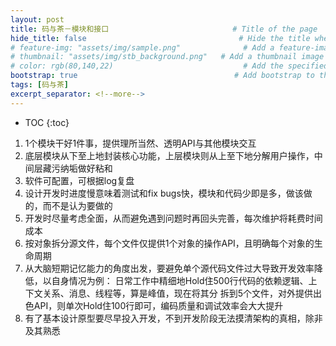 ```yaml
---
layout: post
title: 码与茶－模块和接口     	　				   # Title of the page
hide_title: false                                  # Hide the title when displaying the post, but shown in lists of posts
# feature-img: "assets/img/sample.png"              # Add a feature-image to the post
# thumbnail: "assets/img/stb_background.png"   # Add a thumbnail image on blog view
# color: rgb(80,140,22)                             # Add the specified color as feature image, and change link colors in post
bootstrap: true                                   # Add bootstrap to the page
tags: [码与茶]
excerpt_separator: <!--more-->
---
```


<!--more-->
* TOC
{:toc}

1. 1个模块干好1件事，提供理所当然、透明API与其他模块交互
1. 底层模块从下至上地封装核心功能，上层模块则从上至下地分解用户操作，中间层藏污纳垢做好粘和
1. 软件可配置，可根据log复盘
1. 设计开发时进度慢意味着测试和fix bugs快，模块和代码少即是多，做该做的，而不是认为要做的
1. 开发时尽量考虑全面，从而避免遇到问题时再回头完善，每次维护将耗费时间成本
1. 按对象拆分源文件，每个文件仅提供1个对象的操作API，且明确每个对象的生命周期
1. 从大脑短期记忆能力的角度出发，要避免单个源代码文件过大导致开发效率降低，以自身情况为例：
 日常工作中精细地Hold住500行代码的依赖逻辑、上下文关系、消息、线程等，算是峰值，现在将其分
 拆到5个文件，对外提供出色API，则单次Hold住100行即可，编码质量和调试效率会大大提升
1. 有了基本设计原型要尽早投入开发，不到开发阶段无法摸清架构的真相，除非及其熟悉